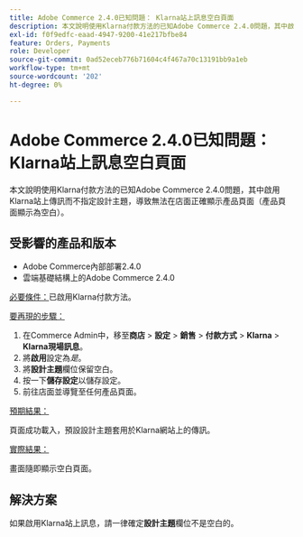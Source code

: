 ```yaml
---
title: Adobe Commerce 2.4.0已知問題： Klarna站上訊息空白頁面
description: 本文說明使用Klarna付款方法的已知Adobe Commerce 2.4.0問題，其中啟用Klarna站上傳訊而不指定設計主題，導致無法在店面正確顯示產品頁面（產品頁面顯示為空白）。
exl-id: f0f9edfc-eaad-4947-9200-41e217bfbe84
feature: Orders, Payments
role: Developer
source-git-commit: 0ad52eceb776b71604c4f467a70c13191bb9a1eb
workflow-type: tm+mt
source-wordcount: '202'
ht-degree: 0%

---
```


# Adobe Commerce 2.4.0已知問題： Klarna站上訊息空白頁面

本文說明使用Klarna付款方法的已知Adobe Commerce 2.4.0問題，其中啟用Klarna站上傳訊而不指定設計主題，導致無法在店面正確顯示產品頁面（產品頁面顯示為空白）。

## 受影響的產品和版本

* Adobe Commerce內部部署2.4.0
* 雲端基礎結構上的Adobe Commerce 2.4.0

<u>必要條件：</u>已啟用Klarna付款方法。

<u>要再現的步驟：</u>

1. 在Commerce Admin中，移至&#x200B;**商店** > **設定** > **銷售** > **付款方式** > **Klarna** > **Klarna現場訊息**。
1. 將&#x200B;**啟用**&#x200B;設定為&#x200B;*是*。
1. 將&#x200B;**設計主題**&#x200B;欄位保留空白。
1. 按一下&#x200B;**儲存設定**&#x200B;以儲存設定。
1. 前往店面並導覽至任何產品頁面。

<u>預期結果：</u>

頁面成功載入，預設設計主題套用於Klarna網站上的傳訊。

<u>實際結果：</u>

畫面隨即顯示空白頁面。

## 解決方案

如果啟用Klarna站上訊息，請一律確定&#x200B;**設計主題**&#x200B;欄位不是空白的。
